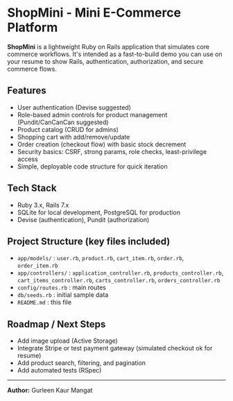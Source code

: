 # ShopMini - Mini E-Commerce Platform

**ShopMini** is a lightweight Ruby on Rails application that simulates core commerce workflows. It's intended as a fast-to-build demo you can use on your resume to show Rails, authentication, authorization, and secure commerce flows.


## Features
- User authentication (Devise suggested)
- Role-based admin controls for product management (Pundit/CanCanCan suggested)
- Product catalog (CRUD for admins)
- Shopping cart with add/remove/update
- Order creation (checkout flow) with basic stock decrement
- Security basics: CSRF, strong params, role checks, least-privilege access
- Simple, deployable code structure for quick iteration

## Tech Stack
- Ruby 3.x, Rails 7.x
- SQLite for local development, PostgreSQL for production
- Devise (authentication), Pundit (authorization)


## Project Structure (key files included)
- `app/models/` : `user.rb`, `product.rb`, `cart_item.rb`, `order.rb`, `order_item.rb`
- `app/controllers/` : `application_controller.rb`, `products_controller.rb`, `cart_items_controller.rb`, `carts_controller.rb`, `orders_controller.rb`
- `config/routes.rb` : main routes
- `db/seeds.rb` : initial sample data
- `README.md` : this file


## Roadmap / Next Steps
- Add image upload (Active Storage)
- Integrate Stripe or test payment gateway (simulated checkout ok for resume)
- Add product search, filtering, and pagination
- Add automated tests (RSpec)


---
**Author:** Gurleen Kaur Mangat  
